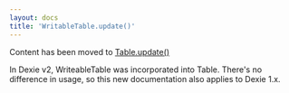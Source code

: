 ```yaml
---
layout: docs
title: 'WritableTable.update()'
---
```

Content has been moved to [Table.update()](Table.update())

In Dexie v2, WriteableTable was incorporated into Table. There's no difference in usage, so this new documentation also applies to Dexie 1.x.

